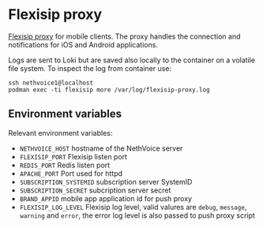 # Flexisip proxy

[Flexisip proxy](https://www.linphone.org/technical-corner/flexisip) for mobile clients.
The proxy handles the connection and notifications for iOS and Android applications.

Logs are sent to Loki but are saved also locally to the container on a volatile file system.
To inspect the log from container use:
```
ssh nethvoice1@localhost
podman exec -ti flexisip more /var/log/flexisip-proxy.log
```

## Environment variables

Relevant environment variables:
- `NETHVOICE_HOST` hostname of the NethVoice server
- `FLEXISIP_PORT` Flexisip listen port
- `REDIS_PORT` Redis listen port
- `APACHE_PORT` Port used for httpd
- `SUBSCRIPTION_SYSTEMID` subscription server SystemID
- `SUBSCRIPTION_SECRET` subcription server secret
- `BRAND_APPID` mobile app application id for push proxy
- `FLEXISIP_LOG_LEVEL` Flexisip log level, valid valures are `debug`, `message`, `warning` and `error`,
  the error log level is also passed to push proxy script
